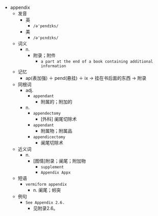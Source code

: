 - appendix
  - 发音
    - 英
      - `/ə'pendɪks/`
    - 美
      - `/ə'pɛndɪks/`
  - 词义
    - n.
      - 附录；附件
        - `a part at the end of a book containing additional information`
  - 记忆
    - ap(表加强) ＋ pend(悬挂) ＋ ix → 挂在书后面的东西 → 附录
  - 同根词
    - adj.
      - `appendant`
        - 附属的；附加的
    - n.
      - `appendectomy`
        - [外科] 阑尾切除术
      - `appendant`
        - 附属物；附属品
      - `appendicectomy`
        - 阑尾切除术
  - 近义词
    - n.
      - [图情]附录；阑尾；附加物
        - `supplement`
        - `Appendix Appx`
  - 短语
    - `vermiform appendix`
      - n. 阑尾；蚓突 
  - 例句
    - `See Appendix 2.6.`
      - 见附录2.6。

